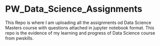 # PW_Data_Science_Assignments

This Repo is where I am uploading all the assignments od Data Science Masters course with questions attached in jupyter notebook format. 
This repo is the evidence of my learning and progress of Data Science course from pwskills.  
